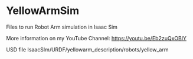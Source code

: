 # YellowArmSim

Files to run Robot Arm simulation in Isaac Sim

More information on my YouTube Channel:
https://youtu.be/Eb2zuQxOBlY

USD file IsaacSIm/URDF/yellowarm_description/robots/yellow_arm
